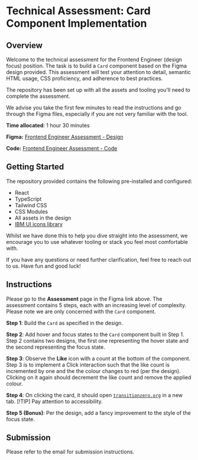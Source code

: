 # Technical Assessment: Card Component Implementation

## Overview
Welcome to the technical assessment for the  Frontend Engineer (design focus) position. The task is to build a `Card` component based on the Figma design provided. This assessment will test your attention to detail, semantic HTML usage, CSS proficiency, and adherence to best practices.

The repository has been set up with all the assets and tooling you'll need to complete the assessment. 

 We advise you take the first few minutes to read the instructions and go through the Figma files, especially if you are not very familiar with the tool.

 **Time allocated**: 1 hour 30 minutes 

**Figma:** [Frontend Engineer Assessment - Design](https://www.figma.com/design/Fe8lmciEWMnjq5Auyg4H9k/FE-Assessment?node-id=5-16&t=b9lSbNpnNy92yPTH-1)

**Code:** [Frontend Engineer Assessment - Code](https://github.com/transition-zero/FE-engineer-design-technical)

## Getting Started

The repository provided contains the following pre-installed and configured:

- React
- TypeScript
- Tailwind CSS
- CSS Modules
- All assets in the design
- [IBM UI icons library](https://www.ibm.com/design/language/iconography/ui-icons/library/)

Whilst we have done this to help you dive straight into the assessment, we encourage you to use whatever tooling or stack you feel most comfortable with.

 If you have any questions or need further clarification, feel free to reach out to us.  Have fun and good luck!

## Instructions
Please go to the **Assessment** page in the Figma link above. The assessment contains 5 steps, each with an increasing level of complexity. Please note we are only concerned with the `Card` component. 

**Step 1**: Build the `Card` as specified in the design.

**Step 2**:  Add hover and focus states to the `Card` component built in Step 1. Step 2 contains two designs, the first one representing the hover state and the second representing the focus state.

**Step 3**: Observe the **Like** icon with a count at the bottom of the component. Step 3 is to implement a Click interaction such that the like count is incremented by one and the the colour changes to red (per the design). Clicking on it again should decrement the like count and remove the applied colour.

**Step 4**: On clicking the card, it should open [`transitionzero.org`](http://transitionzero.org) in a new tab. [!TIP] Pay attention to accessibility.

**Step 5 (Bonus)**: Per the design, add a fancy improvement to the style of the focus state.

## Submission

Please refer to the email for submission instructions.
